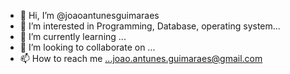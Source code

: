 - 👋 Hi, I’m @joaoantunesguimaraes
- 👀 I’m interested in Programming, Database, operating system...
- 🌱 I’m currently learning ...
- 💞️ I’m looking to collaborate on ...
- 📫 How to reach me ...joao.antunes.guimaraes@gmail.com

<!---
joaoantunesguimaraes/joaoantunesguimaraes is a ✨ special ✨ repository because its `README.md` (this file) appears on your GitHub profile.
You can click the Preview link to take a look at your changes.
--->
